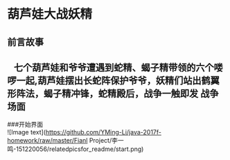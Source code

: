 葫芦娃大战妖精
===
前言故事
---
    七个葫芦娃和爷爷遭遇到蛇精、蝎子精带领的六个喽啰一起,葫芦娃摆出长蛇阵保护爷爷，妖精们站出鹤翼形阵法，蝎子精冲锋，蛇精殿后，战争一触即发
战争场面
---
###开始界面<br>
![Image text](https://github.com/YMing-Li/java-2017f-homework/raw/master/Fianl Project/李一鸣-151220056/relatedpicsfor_readme/start.png)  
